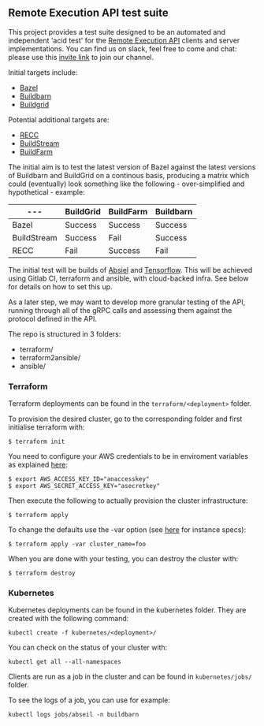 ## Remote Execution API test suite

This project provides a test suite designed to be an automated and independent 'acid test' for the [Remote Execution API](https://github.com/bazelbuild/remote-apis) clients and server implementations. You can find us on slack, feel free to come and chat: please use this [invite link](http://tiny.cc/tihy5y) to join our channel.

Initial targets include:
* [Bazel](https://bazel.build/)
* [Buildbarn](https://github.com/EdSchouten/bazel-buildbarn)
* [Buildgrid](https://gitlab.com/BuildGrid/buildgrid)

Potential additional targets are:
* [RECC](https://gitlab.com/bloomberg/recc)
* [BuildStream](https://gitlab.com/BuildStream/buildstream)
* [BuildFarm](https://github.com/uber/bazel-buildfarm)

The initial aim is to test the latest version of Bazel against the latest versions of Buildbarn and BuildGrid on a continous basis, producing a matrix which could (eventually) look something like the following - over-simplified and hypothetical - example:

| --- | BuildGrid | BuildFarm | Buildbarn |
| -------- | -------- | -------- | -------- |
| Bazel  | Success | Success | Success |
| BuildStream  | Success | Fail | Success |
| RECC | Fail | Success | Fail |

The initial test will be builds of [Absiel](https://abseil.io/) and [Tensorflow](https://www.tensorflow.org/). This will be achieved using Gitlab CI, terraform and ansible, with cloud-backed infra. See below for details on how to set this up.

As a later step, we may want to develop more granular testing of the API, running through all of the gRPC calls and assessing them against the protocol defined in the API.

The repo is structured in 3 folders:
- terraform/
- terraform2ansible/
- ansible/

### Terraform

Terraform deployments can be found in the `terraform/<deployment>` folder.

To provision the desired cluster, go to the corresponding folder and first initialise terraform with:

```
$ terraform init
```
You need to configure your AWS credentials to be in enviroment variables as explained [here](https://www.terraform.io/docs/providers/aws/#environment-variables):

```
$ export AWS_ACCESS_KEY_ID="anaccesskey"
$ export AWS_SECRET_ACCESS_KEY="asecretkey"
```
Then execute the following to actually provision the cluster infrastructure:

```
$ terraform apply
```

To change the defaults use the -var option (see [here](https://aws.amazon.com/ec2/instance-types/) for instance specs):

```
$ terraform apply -var cluster_name=foo
```

When you are done with your testing, you can destroy the cluster with:

```
$ terraform destroy
```

### Kubernetes

Kubernetes deployments can be found in the kubernetes folder. They are
created with the following command:

`kubectl create -f kubernetes/<deployment>/`

You can check on the status of your cluster with:

`kubectl get all --all-namespaces`

Clients are run as a job in the cluster and can be found in
`kubernetes/jobs/` folder.

To see the logs of a job, you can use for example:

`kubectl logs jobs/abseil -n buildbarn`